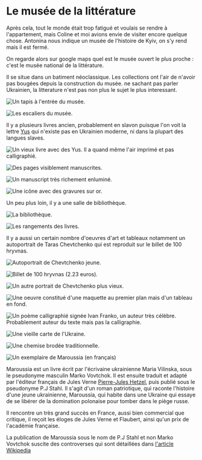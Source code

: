 # Le musée de la littérature

Après cela, tout le monde était trop fatigué et voulais se rendre à
l'appartement, mais Coline et moi avions envie de visiter encore quelque chose.
Antonina nous indique un musée de l'histoire de Kyiv, on s'y rend mais il est
fermé.

On regarde alors sur google maps quel est le musée ouvert le plus proche : c'est
le musée national de la littérature.

Il se situe dans un batiment néoclassique. Les collections ont l'air de n'avoir
pas bougées depuis la construction du musée. ne sachant pas parler Ukrainien, la
litterature n'est pas non plus le sujet le plus interessant.

![Un tapis à l'entrée du musée.](images/kyiv/p4/musee_de_la_literature/tapis.jpg)

![Les escaliers du musée.](images/kyiv/p4/musee_de_la_literature/escaliers.jpg)

Il y a plusieurs livres ancien, probablement en slavon puisque l'on voit la
lettre [Yus](https://en.wikipedia.org/wiki/Yus) qui n'existe pas en Ukrainien
moderne, ni dans la plupart des langues slaves.

![Un vieux livre avec des Yus. Il a quand même l'air imprimé et pas calligraphié.](images/kyiv/p4/musee_de_la_literature/vieux_livre.jpg)

![Des pages visiblement manuscrites.](images/kyiv/p4/musee_de_la_literature/illustrations.jpg)

![Un manuscript très richement enluminé.](images/kyiv/p4/musee_de_la_literature/enluminures.jpg)

![Une icône avec des gravures sur or.](images/kyiv/p4/musee_de_la_literature/icone.jpg)

Un peu plus loin, il y a une salle de bibliothèque.

![La bibliothèque.](images/kyiv/p4/musee_de_la_literature/bibliotheque.jpg)

![Les rangements des livres.](images/kyiv/p4/musee_de_la_literature/etageres.jpg)

Il y a aussi un certain nombre d'oeuvres d'art et tableaux notamment un
autoportrait de Taras Chevtchenko qui est reproduit sur le billet de 100
hryvnas.

![Autoportrait de Chevtchenko jeune.](images/kyiv/p4/musee_de_la_literature/shevchenko_jeune.jpg)

![Billet de 100 hryvnas (2.23 euros).](images/kyiv/p4/musee_de_la_literature/hryvna_100.jpg)

![Un autre portrait de Chevtchenko plus vieux.](images/kyiv/p4/musee_de_la_literature/shevchenko_vieux.jpg)

![Une oeuvre constitué d'une maquette au premier plan mais d'un tableau en fond.](images/kyiv/p4/musee_de_la_literature/maquette_aquarelle.jpg)

![Un poème calligraphié signée Ivan Franko, un auteur très célèbre. Probablement auteur du texte mais pas la calligraphie.](images/kyiv/p4/musee_de_la_literature/poeme_ivan_franko.jpg)

![Une vieille carte de l'Ukraine.](images/kyiv/p4/musee_de_la_literature/carte.jpg)

![Une chemise brodée traditionnelle.](images/kyiv/p4/musee_de_la_literature/chemise.jpg)

![Un exemplaire de Maroussia (en français)](images/kyiv/p4/musee_de_la_literature/maroussia.jpg)

Maroussia est un livre écrit par l'écrivaine ukrainienne Maria Vilinska, sous le
pseudonyme masculin Marko Vovtchok. Il est ensuite traduit et adapté par
l'éditeur français de Jules Verne [Pierre-Jules
Hetzel](https://fr.wikipedia.org/wiki/Pierre-Jules_Hetzel), puis publié sous le
pseudonyme P.J Stahl. Il s'agit d'un roman patriotique, qui raconte l'histoire
d'une jeune ukrainienne, Maroussia, qui habite dans une Ukraine qui essaye de se
libérer de la domination polonaise pour tomber dans le piège russe.

Il rencontre un très grand succès en France, aussi bien commercial que critique,
il reçoit les éloges de Jules Verne et Flaubert, ainsi qu'un prix de l'académie
française.

La publication de Maroussia sous le nom de P.J Stahl et non Marko Vovtchok
suscite des controverses qui sont détaillées dans [l'article
Wikipedia](https://fr.wikipedia.org/wiki/Maroussia)